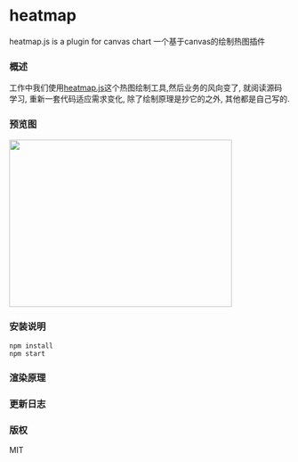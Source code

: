 # heatmap
heatmap.js is a plugin for canvas chart 一个基于canvas的绘制热图插件

### 概述
工作中我们使用[heatmap.js](https://www.patrick-wied.at/static/heatmapjs/)这个热图绘制工具,然后业务的风向变了, 
就阅读源码学习, 重新一套代码适应需求变化, 除了绘制原理是抄它的之外, 其他都是自己写的.

### 预览图

<img src="https://github.com/tm-roamer/heatmap/blob/master/doc/demo.png" width="400" height="300" >

### 安装说明

    npm install
    npm start

### 渲染原理
 
### 更新日志

### 版权
MIT
